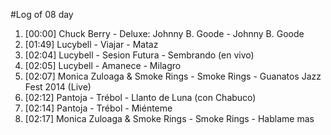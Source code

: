 #Log of 08 day

1. [00:00] Chuck Berry - Deluxe: Johnny B. Goode - Johnny B. Goode
1. [01:49] Lucybell - Viajar - Mataz
1. [02:04] Lucybell - Sesion Futura - Sembrando (en vivo)
1. [02:05] Lucybell - Amanece - Milagro
1. [02:07] Monica Zuloaga & Smoke Rings - Smoke Rings - Guanatos Jazz Fest 2014 (Live)
1. [02:12] Pantoja - Trébol - Llanto de Luna (con Chabuco)
1. [02:14] Pantoja - Trébol - Miénteme
1. [02:17] Monica Zuloaga & Smoke Rings - Smoke Rings - Hablame mas
